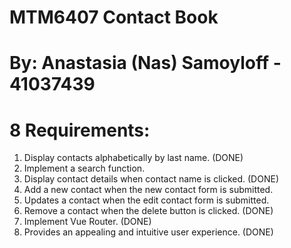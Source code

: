 # MTM6407 Contact Book
# By: Anastasia (Nas) Samoyloff - 41037439
# 8 Requirements:

1. Display contacts alphabetically by last name. (DONE)
2. Implement a search function.
3. Display contact details when contact name is clicked. (DONE)
4. Add a new contact when the new contact form is submitted. 
5. Updates a contact when the edit contact form is submitted.
6. Remove a contact when the delete button is clicked. (DONE)
7. Implement Vue Router. (DONE)
8. Provides an appealing and intuitive user experience. (DONE)